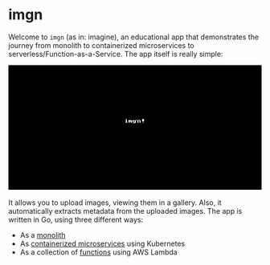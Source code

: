 # imgn

Welcome to `imgn` (as in: imagine), an educational app that demonstrates the journey from monolith to containerized microservices to serverless/Function-as-a-Service. The app itself is really simple:

![imgn in action](img/imgn.gif)

It allows you to upload images, viewing them in a gallery. Also, it automatically extracts metadata from the uploaded images. The app is written in Go, using three different ways:

- As a [monolith](monolith/)
- As [containerized microservices](containers/) using Kubernetes
- As a collection of [functions](functions/) using AWS Lambda